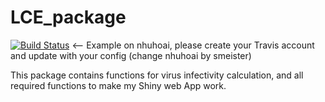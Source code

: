 # LCE_package

[![Build Status](https://travis-ci.org/nhuhoai/LCE_package.svg?branch=master)](https://travis-ci.org/nhuhoai/LCE_package) <-- Example on nhuhoai, please create your Travis account and update with your config (change nhuhoai by smeister)

This package contains functions for virus infectivity calculation, and all required functions to make my Shiny web App work.
